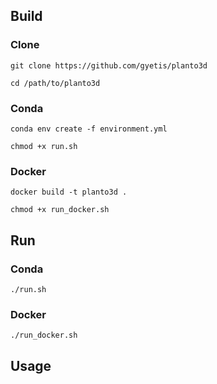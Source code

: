 

## Build

### Clone 
```
git clone https://github.com/gyetis/planto3d
```
```
cd /path/to/planto3d
```

### Conda


```
conda env create -f environment.yml
```
```
chmod +x run.sh
```
### Docker
```
docker build -t planto3d .
```
```
chmod +x run_docker.sh
```

## Run
### Conda
```
./run.sh
```
### Docker
```
./run_docker.sh
```

## Usage


